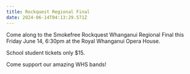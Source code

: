 ```yaml
---
title: Rockquest Regional Final
date: 2024-06-14T04:13:29.571Z
---
```

Come along to the Smokefree Rockquest Whanganui Regional Final this Friday June 14, 6:30pm at the Royal Whanganui Opera House.  

School student tickets only $15.    

Come support our amazing WHS bands!

 
